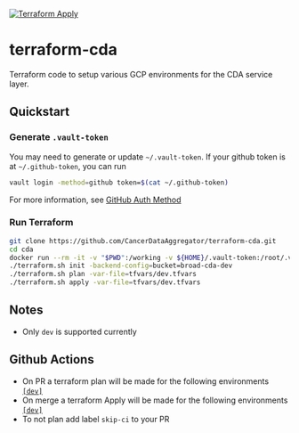 [![Terraform Apply](https://github.com/CancerDataAggregator/terraform-cda/workflows/Terraform%20Apply/badge.svg)](https://github.com/CancerDataAggregator/terraform-cda/actions?query=workflow%3A%22Terraform+Apply%22)

# terraform-cda

Terraform code to setup various GCP environments for the CDA service layer.

## Quickstart

### Generate `.vault-token`

You may need to generate or update `~/.vault-token`. If your github token is at `~/.github-token`, you can
run

```sh
vault login -method=github token=$(cat ~/.github-token)
```

For more information, see [GitHub Auth Method](https://www.vaultproject.io/docs/auth/github)

### Run Terraform

```sh
git clone https://github.com/CancerDataAggregator/terraform-cda.git
cd cda
docker run --rm -it -v "$PWD":/working -v ${HOME}/.vault-token:/root/.vault-token broadinstitute/dsde-toolbox:consul-0.20.0 ./mkEnv.sh -e <env>
./terraform.sh init -backend-config=bucket=broad-cda-dev
./terraform.sh plan -var-file=tfvars/dev.tfvars
./terraform.sh apply -var-file=tfvars/dev.tfvars
```
## Notes
- Only `dev` is supported currently

## Github Actions
- On PR a terraform plan will be made for the following environments [`[dev]`](https://github.com/CancerDataAggregator/terraform-cda/blob/main/.github/workflows/terraformPrPlan.yml#L17)
- On merge a terraform Apply will be made for the following environments [`[dev]`](https://github.com/CancerDataAggregator/terraform-cda/blob/main/.github/workflows/terraformMergeApply.yml#L18)
- To not plan add label `skip-ci` to your PR
